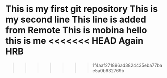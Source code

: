This is my first git repository
This is my second line
This line is added from Remote
This is mobina
hello this is me
<<<<<<< HEAD
Again HRB
=======
>>>>>>> 1f4aaf271896ad3824435eba77bae5a0b632769b
